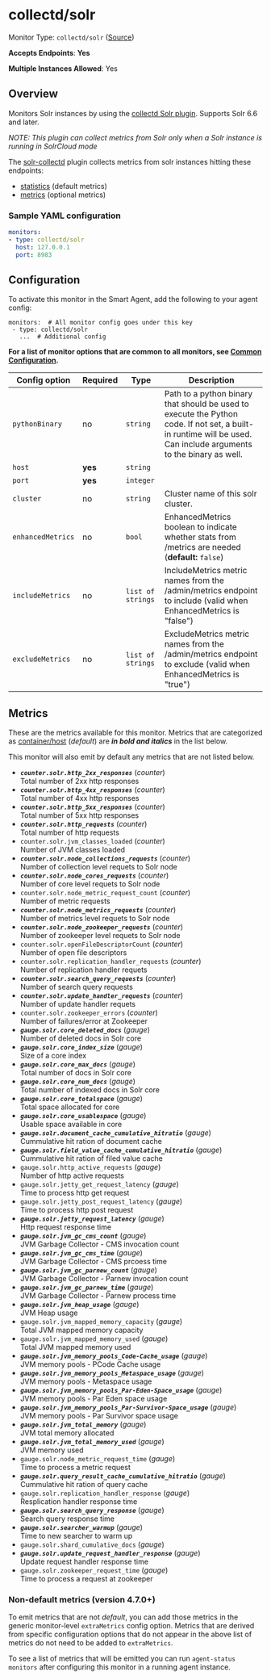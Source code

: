 <!--- GENERATED BY gomplate from scripts/docs/templates/monitor-page.md.tmpl --->

# collectd/solr

Monitor Type: `collectd/solr` ([Source](https://github.com/signalfx/signalfx-agent/tree/master/pkg/monitors/collectd/solr))

**Accepts Endpoints**: **Yes**

**Multiple Instances Allowed**: Yes

## Overview

Monitors Solr instances by using the [collectd Solr
plugin](https://github.com/signalfx/collectd-solr).  Supports Solr 6.6 and
later.

*NOTE: This plugin can collect metrics from Solr only when a Solr instance is running in SolrCloud mode*

The [solr-collectd](https://github.com/signalfx/collectd-solr) plugin
collects metrics from solr instances hitting these endpoints:

 - [statistics](https://lucene.apache.org/solr/guide/6_6/performance-statistics-reference.html) (default metrics)
 - [metrics](https://lucene.apache.org/solr/guide/6_6/metrics-reporting.html) (optional metrics)


<!--- SETUP --->
### Sample YAML configuration

```yaml
monitors:
- type: collectd/solr
  host: 127.0.0.1
  port: 8983
```


## Configuration

To activate this monitor in the Smart Agent, add the following to your
agent config:

```
monitors:  # All monitor config goes under this key
 - type: collectd/solr
   ...  # Additional config
```

**For a list of monitor options that are common to all monitors, see [Common
Configuration](../monitor-config.md#common-configuration).**


| Config option | Required | Type | Description |
| --- | --- | --- | --- |
| `pythonBinary` | no | `string` | Path to a python binary that should be used to execute the Python code. If not set, a built-in runtime will be used.  Can include arguments to the binary as well. |
| `host` | **yes** | `string` |  |
| `port` | **yes** | `integer` |  |
| `cluster` | no | `string` | Cluster name of this solr cluster. |
| `enhancedMetrics` | no | `bool` | EnhancedMetrics boolean to indicate whether stats from /metrics are needed (**default:** `false`) |
| `includeMetrics` | no | `list of strings` | IncludeMetrics metric names from the /admin/metrics endpoint to include (valid when EnhancedMetrics is "false") |
| `excludeMetrics` | no | `list of strings` | ExcludeMetrics metric names from the /admin/metrics endpoint to exclude (valid when EnhancedMetrics is "true") |


## Metrics

These are the metrics available for this monitor.
Metrics that are categorized as
[container/host](https://docs.signalfx.com/en/latest/admin-guide/usage.html#about-custom-bundled-and-high-resolution-metrics)
(*default*) are ***in bold and italics*** in the list below.

This monitor will also emit by default any metrics that are not listed below.


 - ***`counter.solr.http_2xx_responses`*** (*counter*)<br>    Total number of 2xx http responses
 - ***`counter.solr.http_4xx_responses`*** (*counter*)<br>    Total number of 4xx http responses
 - ***`counter.solr.http_5xx_responses`*** (*counter*)<br>    Total number of 5xx http responses
 - ***`counter.solr.http_requests`*** (*counter*)<br>    Total number of http requests
 - `counter.solr.jvm_classes_loaded` (*counter*)<br>    Number of JVM classes loaded
 - ***`counter.solr.node_collections_requests`*** (*counter*)<br>    Number of collection level requets to Solr node
 - ***`counter.solr.node_cores_requests`*** (*counter*)<br>    Number of core level requets to Solr node
 - `counter.solr.node_metric_request_count` (*counter*)<br>    Number of metric requests
 - ***`counter.solr.node_metrics_requests`*** (*counter*)<br>    Number of metrics level requets to Solr node
 - ***`counter.solr.node_zookeeper_requests`*** (*counter*)<br>    Number of zookeeper level requets to Solr node
 - `counter.solr.openFileDescriptorCount` (*counter*)<br>    Number of open file descriptors
 - `counter.solr.replication_handler_requests` (*counter*)<br>    Number of replication handler requets
 - ***`counter.solr.search_query_requests`*** (*counter*)<br>    Number of search query requests
 - ***`counter.solr.update_handler_requests`*** (*counter*)<br>    Number of update handler requets
 - `counter.solr.zookeeper_errors` (*counter*)<br>    Number of failures/error at Zookeeper
 - ***`gauge.solr.core_deleted_docs`*** (*gauge*)<br>    Number of deleted docs in Solr core
 - ***`gauge.solr.core_index_size`*** (*gauge*)<br>    Size of a core index
 - ***`gauge.solr.core_max_docs`*** (*gauge*)<br>    Total number of docs in Solr core
 - ***`gauge.solr.core_num_docs`*** (*gauge*)<br>    Total number of indexed docs in Solr core
 - ***`gauge.solr.core_totalspace`*** (*gauge*)<br>    Total space allocated for core
 - ***`gauge.solr.core_usablespace`*** (*gauge*)<br>    Usable space available in core
 - ***`gauge.solr.document_cache_cumulative_hitratio`*** (*gauge*)<br>    Cummulative hit ration of document cache
 - ***`gauge.solr.field_value_cache_cumulative_hitratio`*** (*gauge*)<br>    Cummulative hit ration of filed value cache
 - `gauge.solr.http_active_requests` (*gauge*)<br>    Number of http active requests
 - `gauge.solr.jetty_get_request_latency` (*gauge*)<br>    Time to process http get request
 - `gauge.solr.jetty_post_request_latency` (*gauge*)<br>    Time to process http post request
 - ***`gauge.solr.jetty_request_latency`*** (*gauge*)<br>    Http request response time
 - ***`gauge.solr.jvm_gc_cms_count`*** (*gauge*)<br>    JVM Garbage Collector - CMS invocation count
 - ***`gauge.solr.jvm_gc_cms_time`*** (*gauge*)<br>    JVM Garbage Collector - CMS prcoess time
 - ***`gauge.solr.jvm_gc_parnew_count`*** (*gauge*)<br>    JVM Garbage Collector - Parnew invocation count
 - ***`gauge.solr.jvm_gc_parnew_time`*** (*gauge*)<br>    JVM Garbage Collector - Parnew process time
 - ***`gauge.solr.jvm_heap_usage`*** (*gauge*)<br>    JVM Heap usage
 - `gauge.solr.jvm_mapped_memory_capacity` (*gauge*)<br>    Total JVM mapped memory capacity
 - `gauge.solr.jvm_mapped_memory_used` (*gauge*)<br>    Total JVM mapped memory used
 - ***`gauge.solr.jvm_memory_pools_Code-Cache_usage`*** (*gauge*)<br>    JVM memory pools - PCode Cache usage
 - ***`gauge.solr.jvm_memory_pools_Metaspace_usage`*** (*gauge*)<br>    JVM memory pools - Metaspace usage
 - ***`gauge.solr.jvm_memory_pools_Par-Eden-Space_usage`*** (*gauge*)<br>    JVM memory pools - Par Eden space usage
 - ***`gauge.solr.jvm_memory_pools_Par-Survivor-Space_usage`*** (*gauge*)<br>    JVM memory pools - Par Survivor space usage
 - ***`gauge.solr.jvm_total_memory`*** (*gauge*)<br>    JVM total memory allocated
 - ***`gauge.solr.jvm_total_memory_used`*** (*gauge*)<br>    JVM memory used
 - `gauge.solr.node_metric_request_time` (*gauge*)<br>    Time to process a metric request
 - ***`gauge.solr.query_result_cache_cumulative_hitratio`*** (*gauge*)<br>    Cummulative hit ration of query cache
 - `gauge.solr.replication_handler_response` (*gauge*)<br>    Resplication handler response time
 - ***`gauge.solr.search_query_response`*** (*gauge*)<br>    Search query response time
 - ***`gauge.solr.searcher_warmup`*** (*gauge*)<br>    Time to new searcher to warm up
 - `gauge.solr.shard_cumulative_docs` (*gauge*)<br>
 - ***`gauge.solr.update_request_handler_response`*** (*gauge*)<br>    Update request handler response time
 - `gauge.solr.zookeeper_request_time` (*gauge*)<br>    Time to process a request at zookeeper

### Non-default metrics (version 4.7.0+)

To emit metrics that are not _default_, you can add those metrics in the
generic monitor-level `extraMetrics` config option.  Metrics that are derived
from specific configuration options that do not appear in the above list of
metrics do not need to be added to `extraMetrics`.

To see a list of metrics that will be emitted you can run `agent-status
monitors` after configuring this monitor in a running agent instance.



